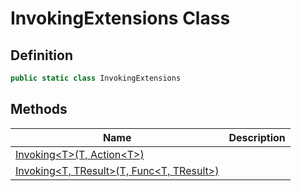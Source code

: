 # InvokingExtensions Class
## Definition

```c#
public static class InvokingExtensions
```

## Methods

| Name | Description |
| ---- | ----------- |
| [Invoking&lt;T&gt;(T, Action&lt;T&gt;)](MrKWatkins.Assertions.InvokingExtensions.Invoking.md#mrkwatkins-assertions-invokingextensions-invoking-1(-0-system-action((-0)))) |  |
| [Invoking&lt;T, TResult&gt;(T, Func&lt;T, TResult&gt;)](MrKWatkins.Assertions.InvokingExtensions.Invoking.md#mrkwatkins-assertions-invokingextensions-invoking-2(-0-system-func((-0-1)))) |  |

